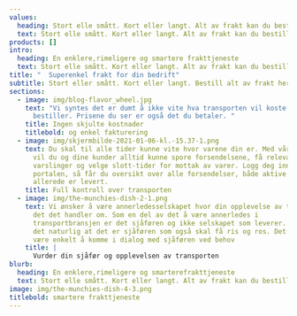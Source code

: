 ```yaml
---
values:
  heading: Stort elle smått. Kort eller langt. Alt av frakt kan du bestille her.
  text: Stort elle smått. Kort eller langt. Alt av frakt kan du bestille her.
products: []
intro:
  heading: En enklere,rimeligere og smartere frakttjeneste
  text: Stort elle smått. Kort eller langt. Alt av frakt kan du bestille her.
title: "  Superenkel frakt for din bedrift"
subtitle: Stort eller smått. Kort eller langt. Bestill alt av frakt her
sections:
  - image: img/blog-flavor_wheel.jpg
    text: "Vi syntes det er dumt å ikke vite hva transporten vil koste før man
      bestiller. Prisene du ser er også det du betaler. "
    title: Ingen skjulte kostnader
    titlebold: og enkel fakturering
  - image: img/skjermbilde-2021-01-06-kl.-15.37-1.png
    text: Du skal til alle tider kunne vite hvor varene din er. Med vår smartness,
      vil du og dine kunder alltid kunne spore forsendelsene, få relevante
      varslinger og velge slott-tider for mottak av varer. Logg deg inn i
      portalen, så får du oversikt over alle forsendelser, både aktive og de som
      allerede er levert.
    title: Full kontroll over transporten
  - image: img/the-munchies-dish-2-1.png
    text: Vi ønsker å være annerledesselskapet hvor din opplevelse av transporten er
      det det handler om. Som en del av det å være annerledes i
      transportbransjen er det sjåføren og ikke selskapet som leverer. Så da er
      det naturlig at det er sjåføren som også skal få ris og ros. Det skal også
      være enkelt å komme i dialog med sjåføren ved behov
    title: |
      Vurder din sjåfør og opplevelsen av transporten
blurb:
  heading: En enklere,rimeligere og smarterefrakttjeneste
  text: Stort elle smått. Kort eller langt. Alt av frakt kan du bestille her.
image: img/the-munchies-dish-4-3.png
titlebold: smartere frakttjeneste
---
```

